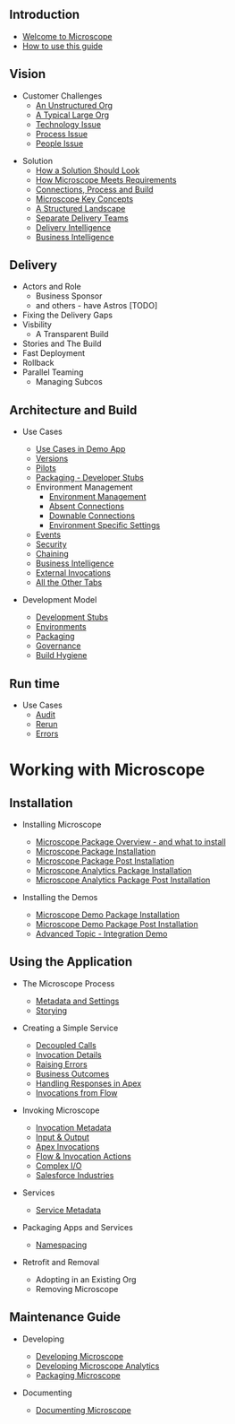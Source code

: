 ## Introduction

* [Welcome to Microscope](getting-started/Welcome.md)
* [How to use this guide](guides/HowToUseGuides.md)

## Vision

* Customer Challenges
  * [An Unstructured Org](problem/UnstructuredOrg.md)
  * [A Typical Large Org](problem/TypicalLargeOrg.md)
  * [Technology Issue](problem/TechnologyIssue.md)
  * [Process Issue](problem/ProcessIssue.md)
  * [People Issue](problem/PeopleIssue.md)



<!-- Feed these in   
  * [Knowing There's a Problem](vision/KnowThereProblem.md)
  * [How To Respond](vision/HowToRespond.md)
  * [Principles](vision/Principles.md)
-->

* Solution
  * [How a Solution Should Look](solution/HowSolutionShouldLook.md)
  * [How Microscope Meets Requirements](solution/HowMicroscopeMeetsRequirements.md)
  * [Connections, Process and Build](solution/ConnectionsProcessBuild.md)
  * [Microscope Key Concepts](solution/VisibleConnections.md)
  * [A Structured Landscape](solution/StructuredLandscape.md)
  * [Separate Delivery Teams](solution/SeparateDeliveryTeams.md)
  * [Delivery Intelligence](solution/DeliveryIntelligence.md)
  * [Business Intelligence](solution/BusinessIntelligence.md)


## Delivery

<!-- Add in some of the Slides here for delivery -->
* Actors and Role
  * Business Sponsor
  * and others - have Astros [TODO]
* Fixing the Delivery Gaps
* Visbility
  * A Transparent Build
* Stories and The Build
* Fast Deployment
* Rollback
* Parallel Teaming
  * Managing Subcos


## Architecture and Build

* Use Cases
  * [Use Cases in Demo App](use-cases/UseCasesDemo.md)
  * [Versions](use-cases/Versions.md)
  * [Pilots](TODO.md)
  * [Packaging - Developer Stubs](use-cases/DeveloperStubs.md)
  * Environment Management
    * [Environment Management](use-cases/Environments.md)
    * [Absent Connections](use-cases/AbsentConnections.md)    
    * [Downable Connections](use-cases/DownableConnections.md)    
    * [Environment Specific Settings](use-cases/EnvironmentSpecificSettings.md)    
  * [Events](use-cases/Events.md)
  * [Security](TODO.md)
  * [Chaining](TODO.md)
  * [Business Intelligence](TODO.md)
  * [External Invocations](TODO.md)
  * [All the Other Tabs](TODO.md)


* Development Model
  * [Development Stubs](TODO.md)
  * [Environments](TODO.md)
  * [Packaging](TODO.md)
  * [Governance](TODO.md)
  * [Build Hygiene](TODO.md)


## Run time

* Use Cases
  * [Audit](TODO.md)
  * [Rerun](TODO.md)
  * [Errors](TODO.md)



# Working with Microscope

## Installation

* Installing Microscope
  * [Microscope Package Overview - and what to install](installation/PackageOverview.md)
  * [Microscope Package Installation](installation/Installation.md)
  * [Microscope Package Post Installation](installation/InstallationPost.md)
  * [Microscope Analytics Package Installation](installation/InstallationAnalytics.md)
  * [Microscope Analytics Package Post Installation](installation/InstallationAnalyticsPost.md)

* Installing the Demos
  * [Microscope Demo Package Installation](installation/InstallationDemo.md)
  * [Microscope Demo Package Post Installation](installation/InstallationDemoPost.md)
  * [Advanced Topic - Integration Demo](installation/IntegrationDemo.md)


## Using the Application

* The Microscope Process
  * [Metadata and Settings](vision/CMTCustomSettings.md)
  * [Storying](vision/Storying.md)


* Creating a Simple Service
  * [Decoupled Calls](getting-started/DecoupledMethod.md)
  * [Invocation Details](getting-started/InvocationDetails.md)
  * [Raising Errors](getting-started/ErrorRaising.md)
  * [Business Outcomes](getting-started/BusinessOutcomes.md)
  * [Handling Responses in Apex](getting-started/ErrorHandling.md)
  * [Invocations from Flow](getting-started/ExampleFlow.md)

* Invoking Microscope
  * [Invocation Metadata](./invocations/InvocationMetadata.md)
  * [Input & Output](./invocations/InputOutput.md)
  * [Apex Invocations](./invocations/InvocationFromApex.md)
  * [Flow & Invocation Actions](./invocations/InvocationFromFlow.md)
  * [Complex I/O](./invocations/InvocationComplexIO.md)
  * [Salesforce Industries](./invocations/IndustryIO.md)

* Services
  * [Service Metadata](./invocations/ServiceMetadata.md)

* Packaging Apps and Services
  * [Namespacing](packages/Namespaces.md)

* Retrofit and Removal
  * Adopting in an Existing Org
  * Removing Microscope

## Maintenance Guide

* Developing
  * [Developing Microscope](app-maintenance/DevelopingMicroscope.md)
  * [Developing Microscope Analytics](app-maintenance/DevelopingMicroscopeAnalytics.md)
  * [Packaging Microscope](app-maintenance/PackagingMicroscope.md)

* Documenting
  * [Documenting Microscope](app-maintenance/DocumentingMicroscope.md)




